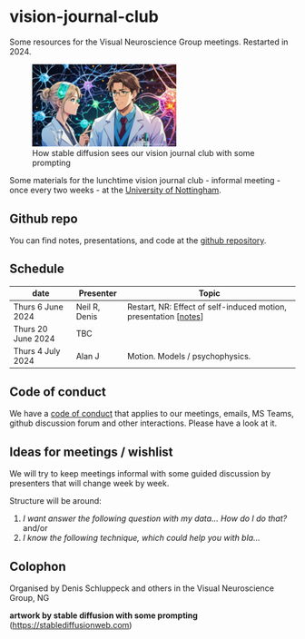 # vision-journal-club

Some resources for the Visual Neuroscience Group meetings. Restarted in 2024.

<figure>

<img src="images/journal-club-image.jpg" width="60%"/>
<br
<caption>How stable diffusion sees our vision journal club with some prompting</caption>
</figure>

Some materials for the lunchtime vision journal club - informal meeting - once every two weeks - at the [University of Nottingham](https://www.nottingham.ac.uk/psychology/).

## Github repo

You can find notes, presentations, and code at the [github repository](https://github.com/schluppeck/vision-journal-club).

## Schedule

| date            | Presenter   | Topic                                                     |
| --------------- | ----------- | --------------------------------------------------------- |
| Thurs 6 June 2024| Neil R, Denis  | Restart, NR: Effect of self-induced motion, presentation [[notes][initial-notes]] |
| Thurs 20 June 2024 | TBC  | |
| Thurs 4 July 2024 | Alan J | Motion. Models / psychophysics. |


[initial-notes]: ./presentations/2024-06-06-meeting.md 

## Code of conduct

We have a [code of conduct](./CODE-OF-CONDUCT.md) that applies to our meetings, emails, MS Teams, github discussion forum and other interactions. Please have a look at it.

## Ideas for meetings / wishlist

We will try to keep meetings informal with some guided discussion by presenters that will change week by week.

Structure will be around:

1. *I want answer the following question with my data... How do I do that?* and/or
2. *I know the following technique, which could help you with bla...*

## Colophon

Organised by Denis Schluppeck and others in the Visual Neuroscience Group, NG

**artwork by stable diffusion with some prompting** (https://stablediffusionweb.com)
